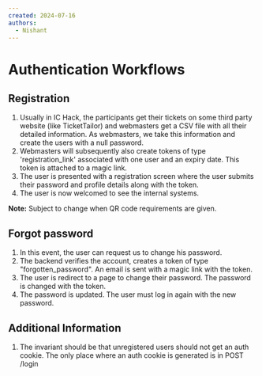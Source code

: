```yaml
---
created: 2024-07-16
authors:
  - Nishant
---
```


# Authentication Workflows

## Registration

1. Usually in IC Hack, the participants get their tickets on some third party website (like TicketTailor) and webmasters get a CSV file with all their detailed information. As webmasters, we take this information and create the users with a null password. 
1. Webmasters will subsequently also create tokens of type 'registration_link' associated with one user and an expiry date. This token is attached to a magic link. 
1. The user is presented with a registration screen where the user submits their password and profile details along with the token.
1. The user is now welcomed to see the internal systems. 

**Note:** Subject to change when QR code requirements are given.
## Forgot password

1. In this event, the user can request us to change his password.
2. The backend verifies the account, creates a token of type "forgotten_password". An email is sent with a magic link with the token.
3. The user is redirect to a page to change their password. The password is changed with the token.
4. The password is updated. The user must log in again with the new password.

## Additional Information

1. The invariant should be that unregistered users should not get an auth cookie. The only place where an auth cookie is generated is in POST /login